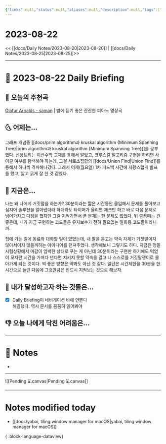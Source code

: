 ```yaml
---
{"links":null,"status":null,"aliases":null,"description":null,"tags":[" DailyNote "],"title":"2023-08-22","created":"2023-08-22T00:35:51","updated":"2025-01-14T18:42:24","dg-publish":true,"permalink":"/docs/Daily Notes/2023-08-22/","dgPassFrontmatter":true}
---
```



# 2023-08-22

<< [[docs/Daily Notes/2023-08-20\|2023-08-20]] | [[docs/Daily Notes/2023-08-25\|2023-08-25]]>>

---

# 📅 2023-08-22 Daily Briefing

## 🎵 오늘의 추천곡

[Ólafur Arnalds - saman](https://youtu.be/xpZgtFhDbss) | 밤에 듣기 좋은 잔잔한 피아노 명상곡

## 🌜 어제는...

그래프 개념중 [[docs/prim algorithm과 kruskal algorithm {Minimum Spanning Tree}\|prim algorithm과 kruskal algorithm {Minimum Spanning Tree}]]를 공부했다. 신장트리는 이산수학 교재를 통해서 알았고, 크루스칼 알고리즘 구현을 하려면 사이클 여부를 탐색해야 하는데, 그걸 서로소집합의 [[docs/Union Find\|Union Find]]를 통해서 하나씩 격파해나갔다. 그래서 어제(월요일) 1차 피드백 시간에 자랑스럽게 발표를 했고, 짧고 굵게 잘 한 것 같았다.

## 🙌 지금은...

나는 왜 나에게 거짓말을 하는가? 30분이라는 짧은 시간동안 몰입해서 문제를 풀어보고 심지어 솔루션을 알아냈더라 하더라도 타이머가 울리면 체크만 하고 바로 다음 문제로 넘어가자고 다짐을 했지만 그걸 지켜가면서 푼 문제는 한 문제도 없었다. 뭐 깔끔떠는 건 좋은데, 내가 지금 구현하는 코드들은 유지보수가 전혀 필요없는 일회용 코드들이라니까. 

집에 가는 길에 동료와 대화할 일이 있었는데, 내 말을 듣고는 약속 자체가 거짓말이지 않아서이지 않을까하는 아이디어를 던져주었다. 생각해보니 그렇기도 하다. 지금은 정말 시험상황에서 마감이 임박한 상태로 푸는 게 아닌데 30분이라는 구현만 하기에도 턱없이 모자란 시간을 가져다 댄다면 지키지 못할 약속을 걸고 나 스스로를 거짓말쟁이로 몰아가게 되는 것이다. 썩 좋은 방향은 딱봐도 아닌 것 같다. 일단은 시간제한을 30분을 한시간으로 늘린 다음에 그것만큼은 반드시 지켜보는 것으로 해보자.

## 🚀 내가 달성하고자 하는 것들은...

- [x] Daily Briefing이 네비게이션 바에 안뜬다  
	해결했다. 역시 문서를 꼼꼼히 읽어봐야

## 👎 오늘 나에게 닥친 어려움은...

---

# 📝 Notes

- 

___

![[Pending ⌛.canvas\|Pending ⌛.canvas]]

---

# Notes modified today

- [[docs/yabai, tiling window manager for macOS\|yabai, tiling window manager for macOS]]

{ .block-language-dataview}
